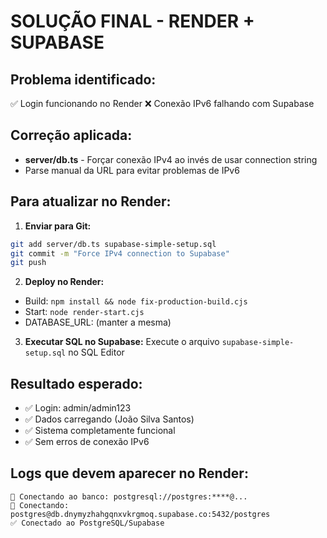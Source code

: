 # SOLUÇÃO FINAL - RENDER + SUPABASE

## Problema identificado:
✅ Login funcionando no Render
❌ Conexão IPv6 falhando com Supabase

## Correção aplicada:
- **server/db.ts** - Forçar conexão IPv4 ao invés de usar connection string
- Parse manual da URL para evitar problemas de IPv6

## Para atualizar no Render:

1. **Enviar para Git:**
```bash
git add server/db.ts supabase-simple-setup.sql
git commit -m "Force IPv4 connection to Supabase"
git push
```

2. **Deploy no Render:**
- Build: `npm install && node fix-production-build.cjs`
- Start: `node render-start.cjs`
- DATABASE_URL: (manter a mesma)

3. **Executar SQL no Supabase:**
Execute o arquivo `supabase-simple-setup.sql` no SQL Editor

## Resultado esperado:
- ✅ Login: admin/admin123
- ✅ Dados carregando (João Silva Santos)
- ✅ Sistema completamente funcional
- ✅ Sem erros de conexão IPv6

## Logs que devem aparecer no Render:
```
🔗 Conectando ao banco: postgresql://postgres:****@...
🔧 Conectando: postgres@db.dnymyzhahgqnxvkrgmoq.supabase.co:5432/postgres
✅ Conectado ao PostgreSQL/Supabase
```